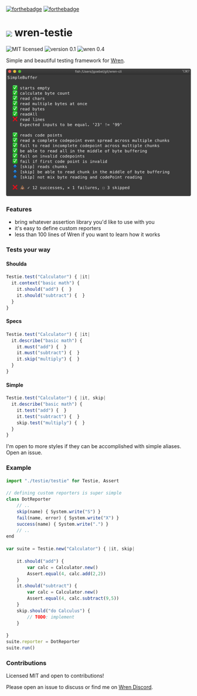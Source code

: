
[![forthebadge](https://forthebadge.com/images/badges/open-source.svg)](https://forthebadge.com)
[![forthebadge](https://forthebadge.com/images/badges/built-with-love.svg)](https://forthebadge.com)

# <img src="https://wren.io/wren.svg" valign="middle" width="100"> wren-testie

![MIT licensed](https://badgen.net/badge/license/MIT/cyan?scale=1.5)
![version 0.1](https://badgen.net/badge/version/0.1.0/green?scale=1.5)
![wren 0.4](https://badgen.net/badge/wren/0.4/blue?scale=1.5)

Simple and beautiful testing framework for [Wren](https://wren.io).

<img src="example.png">

### Features

- bring whatever assertion library you'd like to use with you
- it's easy to define custom reporters
- less than 100 lines of Wren if you want to learn how it works


### Tests your way

#### Shoulda

```js
Testie.test("Calculator") { |it|
  it.context("basic math") {
    it.should("add") {  }
    it.should("subtract") {  }
  }
}
```

#### Specs

```js
Testie.test("Calculator") { |it|
  it.describe("basic math") {
    it.must("add") {  }
    it.must("subtract") {  }
    it.skip("multiply") {  }
  }
}
```

#### Simple

```js
Testie.test("Calculator") { |it, skip|
  it.describe("basic math") {
    it.test("add") {  }
    it.test("subtract") {  }
    skip.test("multiply") {  }
  }
}
```

I'm open to more styles if they can be accomplished with simple aliases.  Open an issue.

### Example

```js
import "./testie/testie" for Testie, Assert

// defining custom reporters is super simple
class DotReporter
    // ..
    skip(name) { System.write("S") }
    fail(name, error) { System.write("X") }
    success(name) { System.write(".") }
    // ..
end

var suite = Testie.new("Calculator") { |it, skip|

    it.should("add") {
        var calc = Calculator.new()
        Assert.equal(4, calc.add(2,2))
    }
    it.should("subtract") {
        var calc = Calculator.new()
        Assert.equal(4, calc.subtract(9,5))
    }
    skip.should("do Calculus") {
        // TODO: implement
    }

}
suite.reporter = DotReporter
suite.run()
```


### Contributions

Licensed MIT and open to contributions!

Please open an issue to discuss or find me on [Wren Discord](https://discord.gg/VTzuWmBavH).